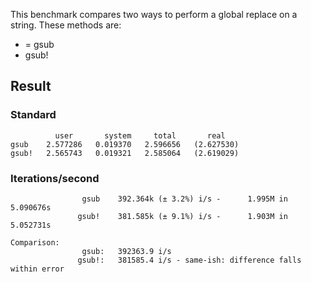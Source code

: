 This benchmark compares two ways to perform a global replace on a string. These methods are:
* = gsub
* gsub!

## Result
### Standard
```
          user       system     total       real
gsub    2.577286   0.019370   2.596656   (2.627530)
gsub!   2.565743   0.019321   2.585064   (2.619029)
```

### Iterations/second
```
                gsub    392.364k (± 3.2%) i/s -      1.995M in   5.090676s
               gsub!    381.585k (± 9.1%) i/s -      1.903M in   5.052731s

Comparison:
                gsub:   392363.9 i/s
               gsub!:   381585.4 i/s - same-ish: difference falls within error
```
